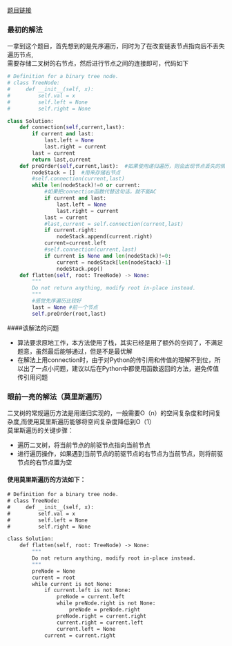 [题目链接](https://leetcode-cn.com/problems/flatten-binary-tree-to-linked-list/)
### 最初的解法
一拿到这个题目，首先想到的是先序遍历，同时为了在改变链表节点指向后不丢失遍历节点,  
需要存储二叉树的右节点，然后进行节点之间的连接即可，代码如下  
```Python
# Definition for a binary tree node.
# class TreeNode:
#     def __init__(self, x):
#         self.val = x
#         self.left = None
#         self.right = None

class Solution:
    def connection(self,current,last):
        if current and last:
            last.left = None
            last.right = current
        last = current
        return last,current
    def preOrder(self,current,last):  #如果使用递归遍历，则会出现节点丢失的情况
        nodeStack = []  #用来存储右节点
        #self.connection(current,last)
        while len(nodeStack)!=0 or current:
            #如果把connection函数代替这句话，就不能AC
            if current and last:
                last.left = None
                last.right = current
            last = current
            #last,current = self.connection(current,last)
            if current.right:
                nodeStack.append(current.right)
            current=current.left
            #self.connection(current,last)
            if current is None and len(nodeStack)!=0:
                current = nodeStack[len(nodeStack)-1]
                nodeStack.pop()
    def flatten(self, root: TreeNode) -> None:
        """
        Do not return anything, modify root in-place instead.
        """
        #感觉先序遍历比较好
        last = None #前一个节点
        self.preOrder(root,last)
```
####该解法的问题
* 算法要求原地工作，本方法使用了栈，其实已经是用了额外的空间了，不满足题意，虽然最后能够通过，但是不是最优解
* 在解法上用connection时，由于对Python的传引用和传值的理解不到位，所以出了一点小问题，建议以后在Python中都使用函数返回的方法，避免传值传引用问题
### 眼前一亮的解法（莫里斯遍历）
二叉树的常规遍历方法是用递归实现的，一般需要O（n）的空间复杂度和时间复杂度,而使用莫里斯遍历能够将空间复杂度降低到O（1）  
莫里斯遍历的关键步骤：  
* 遍历二叉树，将当前节点的前驱节点指向当前节点  
* 进行遍历操作，如果遇到当前节点的前驱节点的右节点为当前节点，则将前驱节点的右节点置为空
#### 使用莫里斯遍历的方法如下：  
```Python3.7
# Definition for a binary tree node.
# class TreeNode:
#     def __init__(self, x):
#         self.val = x
#         self.left = None
#         self.right = None

class Solution:
    def flatten(self, root: TreeNode) -> None:
        """
        Do not return anything, modify root in-place instead.
        """
        preNode = None
        current = root
        while current is not None:
            if current.left is not None:
                preNode = current.left
                while preNode.right is not None:
                    preNode = preNode.right
                preNode.right = current.right
                current.right = current.left
                current.left = None
            current = current.right
```
